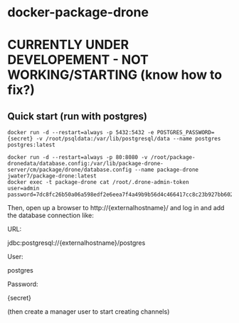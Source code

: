 # docker-package-drone

# CURRENTLY UNDER DEVELOPEMENT - NOT WORKING/STARTING (know how to fix?)

## Quick start (run with postgres)

~~~
docker run -d --restart=always -p 5432:5432 -e POSTGRES_PASSWORD={secret} -v /root/psqldata:/var/lib/postgresql/data --name postgres postgres:latest

docker run -d --restart=always -p 80:8080 -v /root/package-dronedata/database.config:/var/lib/package-drone-server/cm/package/drone/database.config --name package-drone jwater7/package-drone:latest
docker exec -t package-drone cat /root/.drone-admin-token
user=admin
password=7dc8fc26b50a06a598edf2e6eea7f4a49b9b56d4c466417cc8c23b927bb60204
~~~

Then, open up a browser to http://{externalhostname}/ and log in and add the database connection like:

URL:

jdbc:postgresql://{externalhostname}/postgres

User:

postgres

Password:

{secret}

(then create a manager user to start creating channels)
